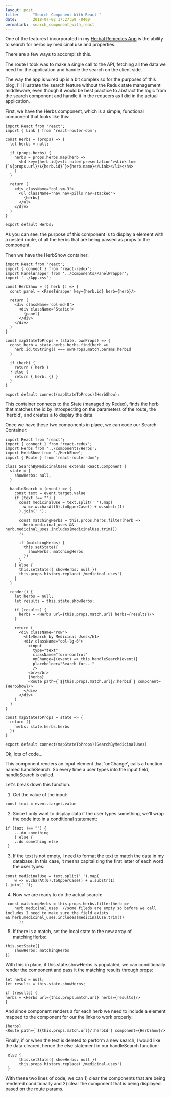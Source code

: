 ```yaml
---
layout: post
title:      "Search Component With React "
date:       2018-07-02 17:27:59 -0400
permalink:  search_component_with_react
---
```



One of the features I incorporated in my [Herbal Remedies App](http://https://github.com/Ary770/herbal-remedies-app) is the ability to search for herbs by medicinal use and properties.

There are a few ways to accomplish this. 

The route I took was to make a single call to the API, fetching all the data we need for the application and handle the search on the client side. 

The way the app is wired up is a bit complex so for the purposes of this blog, I'll illustrate the search feature without the Redux state management middleware, even though it would be best practice to abstract the logic from the search component and handle it in the reducers as I did in the actual application. 


First, we have the Herbs component, which is a simple, functional component that looks like this:

```
import React from 'react';
import { Link } from 'react-router-dom';

const Herbs = (props) => {
  let herbs = null;

  if (props.herbs) {
    herbs = props.herbs.map(herb =>
      <h4 key={herb.id}><li role='presentation'><Link to={`${props.url}/${herb.id}`}>{herb.name}</Link></li></h4>
    )
  }

  return (
    <div className="col-sm-3">
      <ul className="nav nav-pills nav-stacked">
        {herbs}
      </ul>
    </div>
  )
}

export default Herbs;
```

As you can see, the purpose of this component is to display a <Link/> element with a nested route, of all the herbs that are being passed as props to the component. 

Then we have the HerbShow container:

```
import React from 'react';
import { connect } from 'react-redux';
import PanelWrapper from '../components/PanelWrapper';
import '../App.css';

const HerbShow = ({ herb }) => {
  const panel = <PanelWrapper key={herb.id} herb={herb}/>

  return (
    <div className='col-md-8'>
      <div className='Static'>
        {panel}
      </div>
    </div>
  )
}

const mapStateToProps = (state, ownProps) => {
  const herb = state.herbs.herbs.find(herb =>
    herb.id.toString() === ownProps.match.params.herbId
  )

  if (herb) {
    return { herb }
  } else {
    return { herb: {} }
  }
}

export default connect(mapStateToProps)(HerbShow);
```

This container connects to the State (managed by Redux), finds the herb that matches the id by introspecting on the parameters of the route, the 'herbId', and creates a <PanelWrapper/> to display the data.

Once we have these two components in place, we can code our Search Container:

```
import React from 'react';
import { connect } from 'react-redux';
import Herbs from '../components/Herbs';
import HerbShow from './HerbShow';
import { Route } from 'react-router-dom';

class SearchByMedicinalUses extends React.Component {
  state = {
    showHerbs: null,
  }

  handleSearch = (event) => {
    const text = event.target.value
    if (text !== "") {
      const medicinalUse = text.split(' ').map(
        w => w.charAt(0).toUpperCase() + w.substr(1)
      ).join(' ');

      const matchingHerbs = this.props.herbs.filter(herb =>
        herb.medicinal_uses && herb.medicinal_uses.includes(medicinalUse.trim())
      );

      if (matchingHerbs) {
        this.setState({
          showHerbs: matchingHerbs
        })
      }
    } else {
      this.setState({ showHerbs: null })
      this.props.history.replace('/medicinal-uses')
    }
  }

  render() {
    let herbs = null;
    let results = this.state.showHerbs;

    if (results) {
      herbs = <Herbs url={this.props.match.url} herbs={results}/>
    }

    return (
      <div className="row">
        <h1>Search by Medicinal Uses</h1>
        <div className="col-lg-6">
          <input
            type="text"
            className="form-control"
            onChange={(event) => this.handleSearch(event)}
            placeholder="Search for..."
            />
          <br></br>
          {herbs}
          <Route path={`${this.props.match.url}/:herbId`} component={HerbShow}/>
        </div>
      </div>
    )
  }
}

const mapStateToProps = state => {
  return ({
    herbs: state.herbs.herbs
  })
}

export default connect(mapStateToProps)(SearchByMedicinalUses)
```

Ok, lots of code...

This component renders an input element that 'onChange', calls a function named handleSearch. So every time a user types into the input field, handleSearch is called. 

Let's break down this function.

1. Get the value of the input:

`const text = event.target.value`

2. Since I only want to display data if the user types something, we'll wrap the code into in a conditional statement: 

```
if (text !== "") {
	...do something
    } else {
	..do something else
 }
```

3. If the text is not empty, I need to format the text to match the data in my database. In this case, it means capitalizing the first letter of each word the user types:

```
const medicinalUse = text.split(' ').map(
 	w => w.charAt(0).toUpperCase() + w.substr(1)
).join(' ');
```

4. Now we are ready to do the actual search:

```
 const matchingHerbs = this.props.herbs.filter(herb =>
  	herb.medicinal_uses  //some fileds are empty so before we call includes I need to make sure the field exists
&& herb.medicinal_uses.includes(medicinalUse.trim())
      );
```

5. If there is a match, set the local state to the new array of matchingHerbs:

```
this.setState({
   	showHerbs: matchingHerbs
})
```

With this in place, if this.state.showHerbs is populated, we can conditionally render the <Herbs/> component and pass it the matching results through props:

```
let herbs = null;
let results = this.state.showHerbs;

if (results) {
herbs = <Herbs url={this.props.match.url} herbs={results}/>
}
```


And since <Herbs/> component renders a <Link/> for each herb we need to include a <Route/> element mapped to the <HerbShow/> component for our the links to work properly:

```
{herbs}
<Route path={`${this.props.match.url}/:herbId`} component={HerbShow}/>
```

Finally, if or when the text is deleted to perform a new search, I would like the data cleared, hence the else statement in our handleSearch function:

```
 else {
      this.setState({ showHerbs: null })
      this.props.history.replace('/medicinal-uses')
 }
```

With these two lines of code, we can 1) clear the <Herbs/> components that are being rendered conditionally and 2) clear the <ShowHerb/> component that is being displayed based on the route params.

